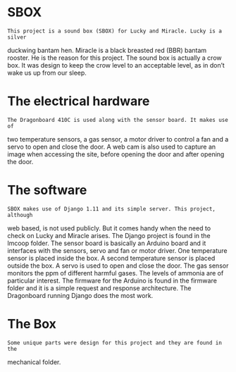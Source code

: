 ﻿# SBOX
	This project is a sound box (SBOX) for Lucky and Miracle. Lucky is a silver
duckwing bantam hen. Miracle is a black breasted red (BBR) bantam rooster. He is 
the reason for this project. The sound box is actually a crow box. It was design 
to keep the crow level to an acceptable level, as in don’t wake us up from our 
sleep.

# The electrical hardware
	The Dragonboard 410C is used along with the sensor board. It makes use of 
two temperature sensors, a gas sensor, a motor driver to control a fan and a 
servo to open and close the door. A web cam is also used to capture an image 
when accessing the site, before opening the door and after opening the door. 

# The software
	SBOX makes use of Django 1.11 and its simple server. This project, although 
web based, is not used publicly. But it comes handy when the need to check on 
Lucky and Miracle arises. The Django project is found in the lmcoop folder.
	The sensor board is basically an Arduino board and it interfaces with the 
sensors, servo and fan or motor driver. One temperature sensor is placed inside 
the box. A second temperature sensor is placed outside the box. A servo is used 
to open and close the door. The gas sensor monitors the ppm of different harmful
gases. The levels of ammonia are of particular interest. The firmware for the 
Arduino is found in the firmware folder and it is a simple request and response 
architecture. The Dragonboard running Django does the most work.

# The Box
	Some unique parts were design for this project and they are found in the 
mechanical folder.
